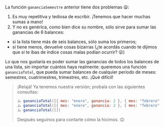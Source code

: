 La función `gananciaSemestre` anterior tiene dos problemas :frowning::

1. Es muy repetitiva y tediosa de escribir. ¡Tenemos que hacer muchas sumas a mano!
2. Y no es genérica, como bien dice su nombre, sólo sirve para sumar las ganancias de 6 balances:

  * si la lista tiene más de seis balances, sólo suma los primeros;
  * si tiene menos, devuelve cosas bizarras (¿te acordás cuando te dijimos que si te ibas de índice cosas malas podían ocurrir? :stuck_out_tongue:)

Lo que nos gustaría es poder sumar las ganancias de todos los balances de una lista, sin importar cuántos haya realmente: queremos una función `gananciaTotal`, que pueda sumar balances de cualquier período de meses: semestres, cuatrimestres, trimestres, etc. ¡Qué difícil!

> ¡Relajá! Ya tenemos nuestra versión; probala con las siguientes consultas:
> 
>```javascript
>ム gananciaTotal([{ mes: "enero", ganancia: 2 }, { mes: "febrero", ganancia: 3 }])
>ム gananciaTotal([{ mes: "enero", ganancia: 2 }, { mes: "febrero", ganancia: 3 }, { mes: "marzo", ganancia: 1 }, { mes: "abril", ganancia: 8 }, { mes: "mayo", ganancia: 8 }, { mes: "junio", ganancia: -1 }])
>ム gananciaTotal([])
>```
> Después seguinos para contarte cómo la hicimos. :wink:
